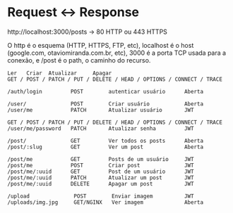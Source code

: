 # Request <-> Response

http://localhost:3000/posts -> 80 HTTP ou 443 HTTPS

O http é o esquema (HTTP, HTTPS, FTP, etc), localhost é o host (google.com,
otaviomiranda.com.br, etc), 3000 é a porta TCP usada para a conexão, e /post é o
path, o caminho do recurso.

```
Ler   Criar  Atualizar     Apagar
GET / POST / PATCH / PUT / DELETE / HEAD / OPTIONS / CONNECT / TRACE

/auth/login         POST        autenticar usuário      Aberta

/user/              POST        Criar usuário           Aberta
/user/me            PATCH       Atualizar usuário       JWT

GET / POST / PATCH / PUT / DELETE / HEAD / OPTIONS / CONNECT / TRACE
/user/me/password   PATCH       Atualizar senha         JWT

/post/              GET         Ver todos os posts      Aberta
/post/:slug         GET         Ver um post             Aberta

/post/me            GET         Posts de um usuário     JWT
/post/me            POST        Criar post              JWT
/post/me/:uuid      GET         Post de um usuário      JWT
/post/me/:uuid      PATCH       Atualizar um post       JWT
/post/me/:uuid      DELETE      Apagar um post          JWT

/upload              POST        Enviar imagem          JWT
/uploads/img.jpg     GET/NGINX   Ver imagem             Aberta
```
